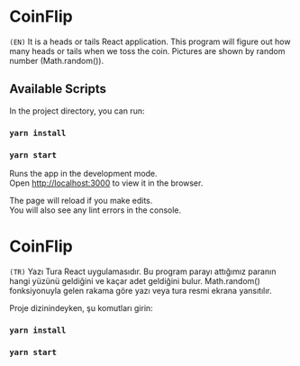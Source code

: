 # CoinFlip
`(EN)`
It is a heads or tails React application.  This program will figure out how many heads or tails when we toss the coin. Pictures are shown by random number (Math.random()).

## Available Scripts

In the project directory, you can run:

### `yarn install`
### `yarn start`

Runs the app in the development mode.<br />
Open [http://localhost:3000](http://localhost:3000) to view it in the browser.

The page will reload if you make edits.<br />
You will also see any lint errors in the console.

# CoinFlip
`(TR)`
Yazı Tura React uygulamasıdır. Bu program parayı attığımız paranın hangi yüzünü geldiğini ve kaçar adet geldiğini bulur. Math.random() fonksiyonuyla gelen rakama göre yazı veya tura resmi ekrana yansıtılır.

Proje dizinindeyken, şu komutları girin:

### `yarn install`
### `yarn start`



